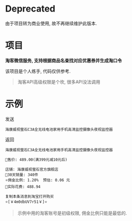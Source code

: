 # Deprecated
由于项目转为商业使用, 故不再继续维护此版本.

# 项目
**淘客微信服务, 支持根据商品名查找对应优惠券并生成淘口令**

该项目是个人练手, 代码仅供参考.
> 淘客API高级权限是个坎, 很多API没法调用

# 示例
发送
```
海康威视萤石C3A全无线电池家用手机高清监控摄像头夜视监控器
```

返回
```
海康威视萤石C3A全无线电池家用手机高清监控摄像头夜视监控器

💸售价: 489.00(满399元减10元后)

店铺: 海康威视萤石官方旗舰店
🛒30天销量: 340件
⭐佣金比例: 1.20%  预估: 0.06 元
💸实际花费: 488.94

复制本条消息到淘宝打开购买
⭐️️[￥4m0dbUV7r51￥]⭐️️
```
> 示例中用的淘客账号是初级权限, 佣金比例只能是最低的.
